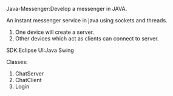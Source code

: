 Java-Messenger:Develop a messenger in JAVA.

An instant messenger service in java using sockets and threads. 
1. One device will create a server. 
2. Other devices which act as clients can connect to server.

SDK:Eclipse 
UI:Java Swing

Classes:
1. ChatServer
2. ChatClient
3. Login
